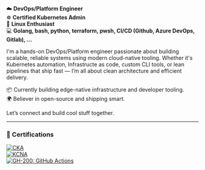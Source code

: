 ☁️ **DevOps/Platform Engineer**  
☸️ **Certified Kubernetes Admin**  
🐧 **Linux Enthusiast**  
💻 **Golang, bash, python, terraform, pwsh, CI/CD (Github, Azure DevOps, Gitlab), ...**  

I'm a hands-on DevOps/Platform engineer passionate about building scalable, reliable systems using modern cloud-native tooling. Whether it's Kubernetes automation, Infrastructe as code, custom CLI tools, or lean pipelines that ship fast — I’m all about clean architecture and efficient delivery.

📦 Currently building edge-native infrastructure and developer tooling.  
🌍 Believer in open-source and shipping smart.

Let’s connect and build cool stuff together.

---
### 📜 Certifications
[![CKA](https://img.shields.io/badge/Kubernetes-CKA-blue?logo=kubernetes)](https://www.credly.com/badges/13275844-408c-49ed-801c-1deae9896497)  
[![KCNA](https://img.shields.io/badge/Kubernetes-CKA-blue?logo=kubernetes)](https://www.credly.com/badges/b9f47810-2c42-4104-a641-2839777d58f2/public_url)  
[![GH-200: GitHub Actions](https://img.shields.io/badge/GitHub-GH--200%3A%20Actions-181717?logo=github)](https://learn.microsoft.com/en-us/users/michielvanhaegenborgh-8337/transcript/d952xa1jgke6wl6)

